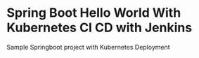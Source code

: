 # Spring Boot Hello World With Kubernetes CI CD with Jenkins
Sample Springboot project with Kubernetes Deployment
